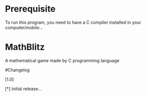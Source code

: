 # Prerequisite
To run this program, you need to have a C compiler installed in your computer/mobile...

# MathBlitz
A mathematical game made by C programming language

#Changelog

[1.0]

[*] Initial release...

